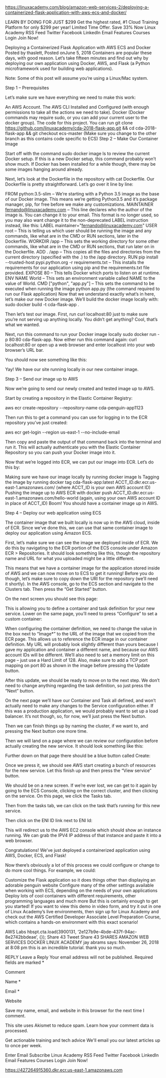 https://linuxacademy.com/blog/amazon-web-services-2/deploying-a-containerized-flask-application-with-aws-ecs-and-docker/

LEARN BY DOING FOR JUST $299
Get the highest rated, #1 Cloud Training Platform for only $299 per year! Limited Time Offer.
Save 33% Now 
Linux Academy
 RSS Feed Twitter Facebook LinkedIn Email
Features Courses Login Join Now!

Deploying a Containerized Flask Application with AWS ECS and Docker
 Posted by thaslett, Posted onJune 5, 2018
Containers are popular these days, with good reason. Let’s take fifteen minutes and find out why by deploying our own application using Docker, AWS, and Flask (a Python microframework used for building web applications).

Note: Some of this post will assume you’re using a Linux/Mac system.

Step 1 – Prerequisites

Let’s make sure we have everything we need to make this work:

An AWS Account.
The AWS CLI Installed and Configured (with enough permissions to take all the actions we need to take).
Docker (Docker commands may require sudo, or you can add your current user to the docker group).
The code for this project. You can run git clone https://github.com/linuxacademy/cda-2018-flask-app.git && cd cda-2018-flask-app && git checkout ecs-master
(Make sure you change to the other branch as this contains code specific to ECS)
Step 2 – Make Our Container Image

Start off with the command sudo docker image ls to review the current Docker setup. If this is a new Docker setup, this command probably won’t show much. If Docker has been installed for a while though, there may be some images hanging around already.

Next, let’s look at the Dockerfile in the repository with cat Dockerfile. Our Dockerfile is pretty straightforward. Let’s go over it line by line:

FROM python:3.5-slim – We’re starting with a Python 3.5 image as the base of our Docker image. This means we’re getting Python3.5 and it’s package manager, pip, for free before we make any customizations.
MAINTAINER fernando@linuxacademy.com – This line declares who the author of the image is. You can change it to your email. This format is no longer used, so you may also want change it to the non-deprecated LABEL instruction instead, like this: 
LABEL maintainer="fernando@linuxacademy.com"
USER root – This is telling us which user should be running the image and any commands, like what are in the CMD or RUN sections, later in the Dockerfile.
WORKDIR /app – This sets the working directory for some other commands, like what are in the CMD or RUN sections, that run later on in the Dockerfile.
ADD . /app – This copies all the files and directories from the current directory (specified with the .) to the /app directory.
RUN pip install --trusted-host pypi.python.org -r requirements.txt – This installs the requirements for our application using pip and the requirements.txt file provided.
EXPOSE 80 – This tells Docker which ports to listen on at runtime.
ENV NAME World – This sets an environment variable called NAME to the value of World.
CMD ["python", "app.py"] – This sets the command to be executed when running the image python app.py (the command required to run our Flask application)
Now that we understand exactly what’s in here, let’s make our new Docker image. We’ll build the docker image locally with: sudo docker build -t cda-flask-app .

Then let’s test our image. First, run curl localhost:80 just to make sure you’re not serving up anything locally. You didn’t get anything? Cool, that’s what we wanted.

Next, run this command to run your Docker image locally sudo docker run -p 80:80 cda-flask-app. Now either run this command again: curl localhost:80 or open up a web browser and enter localhost into your web browser’s URL bar.

You should now see something like this:



Yay! We have our site running locally in our new container image.

Step 3 – Send our image up to AWS

Now we’re going to send our newly created and tested image up to AWS.

Start by creating a repository in the Elastic Container Registry:

aws ecr create-repository --repository-name cda-penguin-app1123

Then run this to get a command you can use for logging in to the ECR repository you’ve just created:

aws ecr get-login --region us-east-1 --no-include-email

Then copy and paste the output of that command back into the terminal and run it. This will actually authenticate you with the Elastic Container Repository so you can push your Docker image into it.

Now that we’re logged into ECR, we can put our image into ECR. Let’s do this by:

Making sure we have our image locally by running docker image ls
Tagging the image by running docker tag cda-flask-app:latest ACCT_ID.dkr.ecr.us-east-1.amazonaws.com/ (where ACCT_ID is your own AWS account ID)
Pushing the image up to AWS ECR with docker push ACCT_ID.dkr.ecr.us-east-1.amazonaws.com/hello-world (again, using your own AWS account ID in place of ACCT_ID)
Boom! You should have a container image up in AWS.

Step 4 – Deploy our web application using ECS

The container image that we built locally is now up in the AWS cloud, inside of ECR. Since we’ve done this, we can use that same container image to deploy our application using Amazon ECS.

First, let’s make sure we can see the image we deployed inside of ECR. We do this by navigating to the ECR portion of the ECS console under Amazon ECR > Repositories. It should look something like this, though the repository name and URL for what you uploaded might be a little different.



This means that we have a container image for the application stored inside of AWS and we can now move on to ECS to get it running! Before you do though, let’s make sure to copy down the URI for the repository (we’ll need it shortly). In the AWS console, go to the ECS section and navigate to the Clusters tab. Then press the “Get Started” button.



On the next screen you should see this page:



This is allowing you to define a container and task definition for your new service. Lower on the same page, you’ll need to press “Configure” to set a custom container:



When configuring the container definition, we need to change the value in the box next to “Image*” to the URL of the image that we copied from the ECR page. This allows us to reference the ECR image in our container definition. My URL will probably look slightly different than yours because I gave my application and container a different name, and because our AWS account IDs will be different. We’ll also need to set a memory limit on this page – just use a Hard Limit of 128. Also, make sure to add a TCP port mapping on port 80 as shown in the image before pressing the Update button.



After this update, we should be ready to move on to the next step. We don’t need to change anything regarding the task definition, so just press the “Next” button.



On the next page we’ll have our Container and Task all defined, and won’t actually need to make any changes to the Service configuration either. If this was a production application, we would probably want to set up a load balancer. It’s not though, so, for now, we’ll just press the Next button.



Then we can finish things up by naming the cluster, if we want to, and pressing the Next button one more time.



Then we will land on a page where we can review our configuration before actually creating the new service. It should look something like this:



Further down on that page there should be a blue button called Create:



Once we press it, we should see AWS start creating a bunch of resources for the new service. Let this finish up and then press the “View service” button.



We should be on a new screen. If we’re ever lost, we can get to it again by going to the ECS Console, clicking on the correct cluster, and then clicking on the service. On this page, we click the Tasks tab.



Then from the tasks tab, we can click on the task that’s running for this new service.



Then click on the ENI ID link next to ENI Id:



This will redirect us to the AWS EC2 console which should show an instance running. We can grab the IPV4 IP address of that instance and paste it into a web browser.



Congratulations! We’ve just deployed a containerized application using AWS, Docker, ECS, and Flask!



Now there’s obviously a lot of this process we could configure or change to do more cool things. For example, we could:

Customize the Flask application so it does things other than displaying an adorable penguin website
Configure many of the other settings available when working with ECS, depending on the needs of your own applications
Deploy lots of cool containers with different requirements, other programming languages and much more
But this is certainly enough to get you started! If you want to view this demo in video form, and try it out in one of Linux Academy’s live environments, then sign up for Linux Academy and check out the AWS Certified Developer Associate Level Preparation Course, which contains a hands-on environment with this exact scenario!


AWS Labs hbspt.cta.load(3900131, ‘2e127b9e-4bde-437f-94ac-8e2742bbdeae’, {});
Share
43
Tweet
Share
43 SHARES
AMAZON WEB SERVICES DOCKER LINUX ACADEMY
jay abrams says:
November 26, 2018 at 8:08 pm
this is an incredible tutorial. thank you so much.

REPLY
Leave a Reply
Your email address will not be published. Required fields are marked *

Comment

Name *

Email *

Website


Save my name, email, and website in this browser for the next time I comment.

This site uses Akismet to reduce spam. Learn how your comment data is processed.

Get actionable training and tech advice
We'll email you our latest articles up to once per week.

Enter Email
Subscribe
Linux Academy
 RSS Feed Twitter Facebook LinkedIn Email
Features Courses Login Join Now!

https://427264915360.dkr.ecr.us-east-1.amazonaws.com
